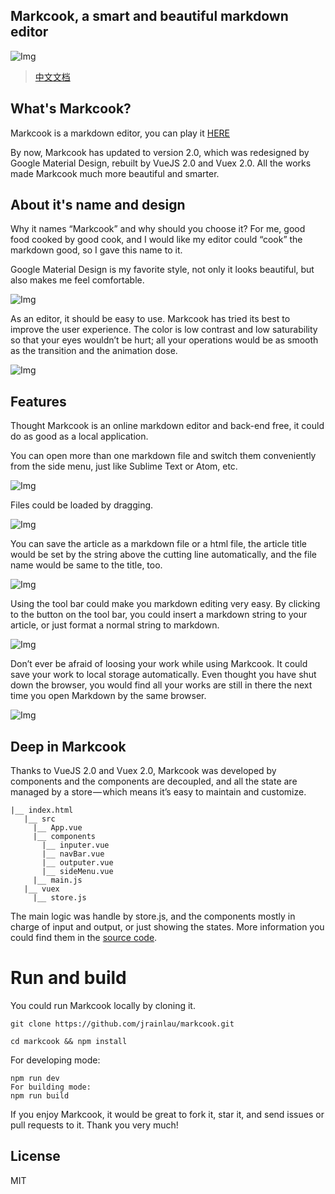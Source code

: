 Markcook, a smart and beautiful markdown editor
---
![Img]('./Illustration/logo.png')

> [中文文档](https://segmentfault.com/a/1190000007062371?_ea=1225335)

## What's Markcook?
Markcook is a markdown editor, you can play it [HERE](http://jrainlau.github.io/markcook/)

By now, Markcook has updated to version 2.0, which was redesigned by Google Material Design, rebuilt by VueJS 2.0 and Vuex 2.0. All the works made Markcook much more beautiful and smarter.

## About it's name and design
Why it names “Markcook” and why should you choose it? For me, good food cooked by good cook, and I would like my editor could “cook” the markdown good, so I gave this name to it.

Google Material Design is my favorite style, not only it looks beautiful, but also makes me feel comfortable.

![Img]('./Illustration/1.gif')

As an editor, it should be easy to use. Markcook has tried its best to improve the user experience. The color is low contrast and low saturability so that your eyes wouldn’t be hurt; all your operations would be as smooth as the transition and the animation dose.

![Img]('./Illustration/2.gif')

## Features
Thought Markcook is an online markdown editor and back-end free, it could do as good as a local application.

You can open more than one markdown file and switch them conveniently from the side menu, just like Sublime Text or Atom, etc.

![Img]('./Illustration/3.gif')

Files could be loaded by dragging.

![Img]('./Illustration/4.gif')

You can save the article as a markdown file or a html file, the article title would be set by the string above the cutting line automatically, and the file name would be same to the title, too.

![Img]('./Illustration/5.gif')

Using the tool bar could make you markdown editing very easy. By clicking to the button on the tool bar, you could insert a markdown string to your article, or just format a normal string to markdown.

![Img]('./Illustration/6.gif')

Don’t ever be afraid of loosing your work while using Markcook. It could save your work to local storage automatically. Even thought you have shut down the browser, you would find all your works are still in there the next time you open Markdown by the same browser.

![Img]('./Illustration/7.gif')

## Deep in Markcook
Thanks to VueJS 2.0 and Vuex 2.0, Markcook was developed by components and the components are decoupled, and all the state are managed by a store — which means it’s easy to maintain and customize.
```
|__ index.html
   |__ src
     |__ App.vue
     |__ components
       |__ inputer.vue
       |__ navBar.vue
       |__ outputer.vue
       |__ sideMenu.vue
     |__ main.js
   |__ vuex
     |__ store.js
```
The main logic was handle by store.js, and the components mostly in charge of input and output, or just showing the states. More information you could find them in the [source code](https://github.com/jrainlau/markcook/blob/2.0/vuex/store.js).

# Run and build
You could run Markcook locally by cloning it.
```
git clone https://github.com/jrainlau/markcook.git

cd markcook && npm install
```
For developing mode:
```
npm run dev
For building mode:
npm run build
```

If you enjoy Markcook, it would be great to fork it, star it, and send issues or pull requests to it.
Thank you very much!

## License
MIT

